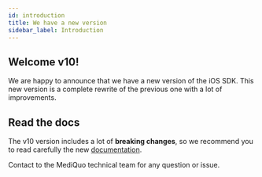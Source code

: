```yaml
---
id: introduction
title: We have a new version
sidebar_label: Introduction
---
```


## Welcome v10!

We are happy to announce that we have a new version of the iOS SDK. This new version is a complete rewrite of the previous one with a lot of improvements.

## Read the docs

The v10 version includes a lot of **breaking changes**, so we recommend you to read carefully the new [documentation](https://github.com/mediquo/mediquo-ios-sdk).

Contact to the MediQuo technical team for any question or issue.